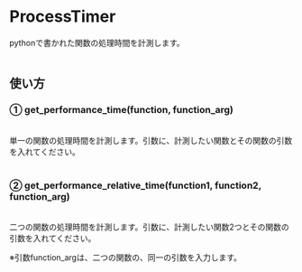 # ProcessTimer

pythonで書かれた関数の処理時間を計測します。
<br><br>

## 使い方

### ① get_performance_time(function, function_arg)
<br>
単一の関数の処理時間を計測します。引数に、計測したい関数とその関数の引数を入れてください。
<br><br>

### ② get_performance_relative_time(function1, function2, function_arg)
<br>
二つの関数の処理時間を計測します。引数に、計測したい関数2つとその関数の引数を入れてください。

※引数function_argは、二つの関数の、同一の引数を入力します。

